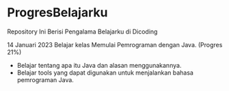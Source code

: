 # ProgresBelajarku
Repository Ini Berisi Pengalama Belajarku di Dicoding

14 Januari 2023
Belajar kelas Memulai Pemrograman dengan Java. (Progres 21%)
  * Belajar tentang apa itu Java dan alasan menggunakannya.
  * Belajar tools yang dapat digunakan untuk menjalankan bahasa pemrograman Java.
